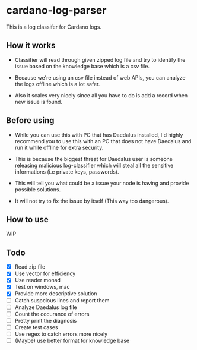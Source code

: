 # cardano-log-parser

This is a log classifer for Cardano logs.

## How it works

- Classifier will read through given zipped log file and try to identify the issue based on the knowledge base which is a csv file.

- Because we're using an csv file instead of web APIs, you can analyze the logs offline which is a lot safer.

- Also it scales very nicely since all you have to do is add a record when new issue is found.

## Before using

- While you can use this with PC that has Daedalus installed, I'd highly recommend you to use this with an PC that does not have Daedalus and run it while offline for extra security.

- This is because the biggest threat for Daedalus user is someone releasing malicious log-classifier which will steal all the sensitive informations (i.e private keys, passwords).

- This will tell you what could be a issue your node is having and provide possible solutions.

- It will not try to fix the issue by itself (This way too dangerous).

## How to use

WIP

## Todo

- [x] Read zip file
- [x] Use vector for efficiency
- [x] Use reader monad
- [x] Test on windows, mac
- [x] Provide more descriptive solution
- [ ] Catch suspcious lines and report them
- [ ] Analyze Daedalus log file
- [ ] Count the occurance of errors
- [ ] Pretty print the diagnosis
- [ ] Create test cases
- [ ] Use regex to catch errors more nicely
- [ ] (Maybe) use better format for knowledge base